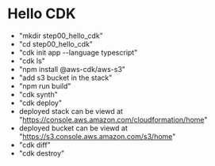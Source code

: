 # Hello CDK

- "mkdir step00_hello_cdk"
- "cd step00_hello_cdk"
- "cdk init app --language typescript"
- "cdk ls"
- "npm install @aws-cdk/aws-s3"
- "add s3 bucket in the stack"
- "npm run build"
- "cdk synth"
- "cdk deploy"
- deployed stack can be viewd at "https://console.aws.amazon.com/cloudformation/home"
- deployed bucket can be viewd at "https://s3.console.aws.amazon.com/s3/home"
- "cdk diff"
- "cdk destroy"
